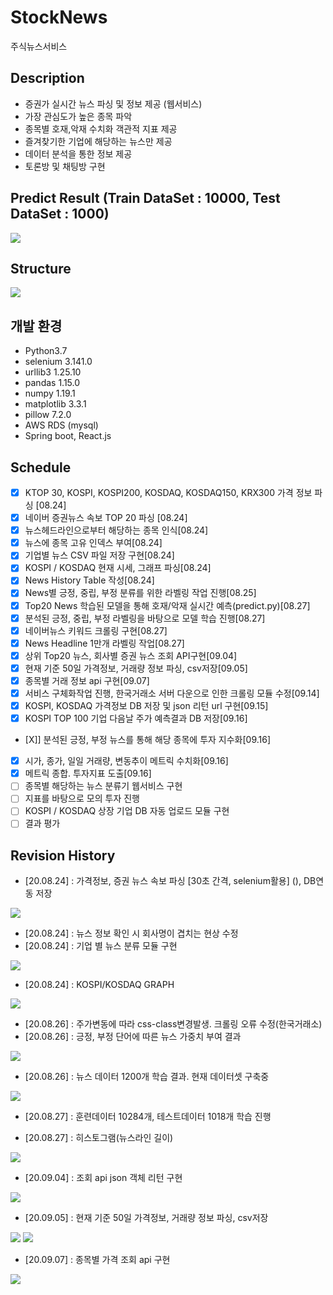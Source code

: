 # StockNews
주식뉴스서비스

## Description
- 증권가 실시간 뉴스 파싱 및 정보 제공 (웹서비스)
- 가장 관심도가 높은 종목 파악
- 종목별 호재,악재 수치화 객관적 지표 제공
- 즐겨찾기한 기업에 해당하는 뉴스만 제공
- 데이터 분석을 통한 정보 제공
- 토론방 및 채팅방 구현

## Predict Result (Train DataSet : 10000, Test DataSet : 1000)
<img src= "BackEnd/PythonScripts/Resources/ML.png" >

## Structure
<img src= "BackEnd/PythonScripts/Resources/structure.jpg" >

## 개발 환경
- Python3.7
- selenium 3.141.0
- urllib3 1.25.10
- pandas 1.15.0 
- numpy 1.19.1
- matplotlib 3.3.1
- pillow 7.2.0
- AWS RDS (mysql)
- Spring boot,  React.js

## Schedule
- [X]  KTOP 30, KOSPI, KOSPI200, KOSDAQ, KOSDAQ150, KRX300 가격 정보 파싱 [08.24]
- [X]  네이버 증권뉴스 속보 TOP 20 파싱 [08.24]
- [X]  뉴스헤드라인으로부터 해당하는 종목 인식[08.24]
- [X]  뉴스에 종목 고유 인덱스 부여[08.24]
- [X]  기업별 뉴스 CSV 파일 저장 구현[08.24]
- [X]  KOSPI / KOSDAQ 현재 시세, 그래프 파싱[08.24]
- [X]  News History Table 작성[08.24]
- [X]  News별 긍정, 중립, 부정 분류를 위한 라벨링 작업 진행[08.25]
- [X]  Top20 News 학습된 모델을 통해 호재/악재 실시간 예측(predict.py)[08.27]
- [X]  분석된 긍정, 중립, 부정 라벨링을 바탕으로 모델 학습 진행[08.27]
- [X]  네이버뉴스 키워드 크롤링 구현[08.27]
- [X]  News Headline 1만개 라벨링 작업[08.27]
- [X]  상위 Top20 뉴스, 회사별 증권 뉴스 조회 API구현[09.04]
- [X]  현재 기준 50일 가격정보, 거래량 정보 파싱, csv저장[09.05]
- [X]  종목별 거래 정보 api 구현[09.07]
- [X]  서비스 구체화작업 진행, 한국거래소 서버 다운으로 인한 크롤링 모듈 수정[09.14]
- [X]  KOSPI, KOSDAQ 가격정보 DB 저장 및 json 리턴 url 구현[09.15]
- [X]  KOSPI TOP 100 기업 다음날 주가 예측결과 DB 저장[09.16]
- [X]]  분석된 긍정, 부정 뉴스를 통해 해당 종목에 투자 지수화[09.16]
- [X]  시가, 종가, 일일 거래량, 변동추이 메트릭 수치화[09.16]
- [X]  메트릭 종합. 투자지표 도출[09.16]
- [ ]  종목별 해당하는 뉴스 분류기 웹서비스 구현
- [ ]  지표를 바탕으로 모의 투자 진행
- [ ]  KOSPI / KOSDAQ 상장 기업 DB 자동 업로드 모듈 구현
- [ ]  결과 평가

## Revision History
- [20.08.24] : 가격정보, 증권 뉴스 속보 파싱 [30초 간격, selenium활용] (), DB연동 저장
<img src= "BackEnd/PythonScripts/Resources/get_info.JPG" >

- [20.08.24] : 뉴스 정보 확인 시 회사명이 겹치는 현상 수정
- [20.08.24] : 기업 별 뉴스 분류 모듈 구현
<img src= "BackEnd/PythonScripts/Resources/database.JPG" >

- [20.08.24] : KOSPI/KOSDAQ GRAPH
<img src= "BackEnd/PythonScripts/Resources/Graph.png" >

- [20.08.26] : 주가변동에 따라 css-class변경발생. 크롤링 오류 수정(한국거래소)
- [20.08.26] : 긍정, 부정 단어에 따른 뉴스 가중치 부여 결과
<img src= "BackEnd/PythonScripts/Resources/label.JPG" >

- [20.08.26] : 뉴스 데이터 1200개 학습 결과. 현재 데이터셋 구축중
<img src= "BackEnd/PythonScripts/Resources/NLP.png" >

- [20.08.27] : 훈련데이터 10284개, 테스트데이터 1018개 학습 진행

- [20.08.27] : 히스토그램(뉴스라인 길이)
<img src= "BackEnd/PythonScripts/Resources/histogram.JPG" >

- [20.09.04] : 조회 api json 객체 리턴 구현
<img src= "BackEnd/PythonScripts/Resources/backend.JPG" >

- [20.09.05] : 현재 기준 50일 가격정보, 거래량 정보 파싱, csv저장
<img src= "BackEnd/PythonScripts/Resources/priceinfo.JPG" >
<img src= "BackEnd/PythonScripts/Resources/info.png" >

- [20.09.07] : 종목별 가격 조회 api 구현
<img src= "BackEnd/PythonScripts/Resources/price.png" >
